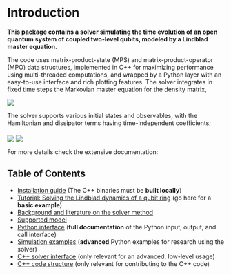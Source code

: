 # Introduction

**This package contains a solver simulating the time evolution of an open quantum system of coupled two-level qubits, modeled by a Lindblad master equation.**

The code uses matrix-product-state (MPS) and matrix-product-operator (MPO) data structures, implemented in C++ for maximizing performance using multi-threaded computations, and wrapped by a Python layer with an easy-to-use interface and rich plotting features. The solver integrates in fixed time steps the Markovian master equation for the density matrix,

<img src="https://render.githubusercontent.com/render/math?math=\frac{\partial}{\partial t}\rho = -\frac{i}{\hbar}[H,\rho]%2b\mathcal{D}[\rho]">

The solver supports various initial states and observables, with the Hamiltonian and dissipator terms having time-independent coefficients;

<img src="https://render.githubusercontent.com/render/math?math={H}/{\hbar} = \sum_{i}\frac{1}{2}\left(h_{z,i}\sigma_i^z  %2b h_{x,i}\sigma_i^x %2b h_{y,i}\sigma_i^y\right) %2b \frac{1}{2}\sum_{ i}^N\sum_{ j\neq i}^N \left(J_{ij}\sigma^x_i \sigma^x_{j} %2b J_{ij}\sigma^y_i \sigma^y_{j} %2b J_{ij}^z \sigma^z_i \sigma^z_{j}\right)," align=middle>

<img src="https://render.githubusercontent.com/render/math?math=\mathcal{D}[\rho] = \sum_i g_{0,i}\left(\sigma_i^%2b \rho\sigma_i^- - \frac{1}{2} \{\sigma_i^- \sigma_i^%2b,\rho\}\right) %2b \sum_i g_{1,i}\left( \sigma_i^-\rho \sigma_i^{%2b}-\frac{1}{2}\left\{\sigma_i^{%2b}\sigma_i^-,\rho\right\}\right) %2b \sum_i g_{2,i} \left(\sigma_i^z \rho\sigma_i^z - \rho\right)." style="vertical-align:bottom">

For more details check the extensive documentation:

## Table of Contents

* [Installation guide](INSTALL.md) (The C++ binaries must be **built locally**)
* [Tutorial: Solving the Lindblad dynamics of a qubit ring](docs/qubit_chain_tutorial.ipynb) (go here for a **basic example**)
* [Background and literature on the solver method](docs/background.md)
* [Supported model](docs/dynamical_model.md)
* [Python interface](docs/API_DOCS.md) (**full documentation** of the Python input, output, and call interface)
* [Simulation examples](docs/examples.md)  (**advanced** Python examples for research using the solver)
* [C++ solver interface](docs/cpp_solver_interface.md) (only relevant for an advanced, low-level usage)
* [C++ code structure](docs/cpp_code_structure.md) (only relevant for contributing to the C++ code)
